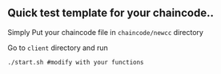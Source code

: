 ## Quick test template for your chaincode..

Simply Put your chaincode file in ```chaincode/newcc``` directory 

Go to ```client``` directory and run

```
./start.sh #modify with your functions
```
